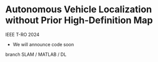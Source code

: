 # Autonomous Vehicle Localization without Prior High-Definition Map
IEEE T-RO 2024

- We will announce code soon


branch SLAM / MATLAB / DL

